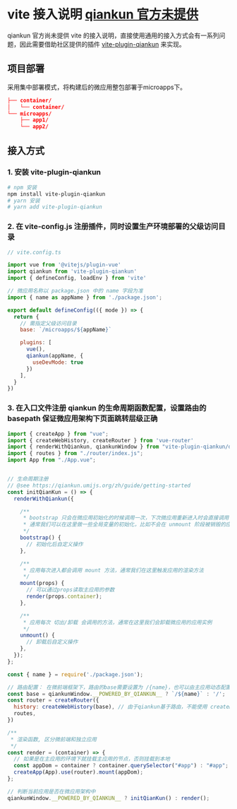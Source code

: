 # vite 接入说明 [qiankun 官方未提供](https://qiankun.umijs.org/zh/guide)

qiankun 官方尚未提供 vite 的接入说明，直接使用通用的接入方式会有一系列问题，因此需要借助社区提供的插件 [vite-plugin-qiankun](https://github.com/tengmaoqing/vite-plugin-qiankun) 来实现。

## 项目部署

采用集中部署模式，将构建后的微应用整包部署于microapps下。

```json
├── container/                 
│   └── container/
└── microapps/                 
    ├── app1/
    └── app2/
```

## 接入方式

### 1. 安装 vite-plugin-qiankun

```bash
# npm 安装
npm install vite-plugin-qiankun 
# yarn 安装
# yarn add vite-plugin-qiankun 
```

### 2. 在 vite-config.js 注册插件，同时设置生产环境部署的父级访问目录

```javascript
// vite.config.ts

import vue from '@vitejs/plugin-vue'
import qiankun from 'vite-plugin-qiankun'
import { defineConfig, loadEnv } from 'vite'

// 微应用名称以 package.json 中的 name 字段为准
import { name as appName } from './package.json';

export default defineConfig(({ mode }) => {
  return {
    // 需指定父级访问目录
    base: `/microapps/${appName}`

    plugins: [
      vue(),
      qiankun(appName, {
        useDevMode: true
      })
    ],
  }
})

```

### 3. 在入口文件注册 qiankun 的生命周期函数配置，设置路由的 basepath 保证微应用架构下页面跳转层级正确

```javascript
import { createApp } from "vue";
import { createWebHistory, createRouter } from 'vue-router'
import { renderWithQiankun, qiankunWindow } from "vite-plugin-qiankun/dist/helper";
import { routes } from "./router/index.js";
import App from "./App.vue";


// 生命周期注册
// @see https://qiankun.umijs.org/zh/guide/getting-started
const initQianKun = () => {
  renderWithQiankun({

    /**
     * bootstrap 只会在微应用初始化的时候调用一次，下次微应用重新进入时会直接调用 mount 钩子，不会再重复触发 bootstrap。
     * 通常我们可以在这里做一些全局变量的初始化，比如不会在 unmount 阶段被销毁的应用级别的缓存等。
     */
    bootstrap() {
      // 初始化后自定义操作
    },

    /**
     * 应用每次进入都会调用 mount 方法，通常我们在这里触发应用的渲染方法
     */
    mount(props) {
      // 可以通过props读取主应用的参数
      render(props.container);
    },

    /**
     * 应用每次 切出/卸载 会调用的方法，通常在这里我们会卸载微应用的应用实例
     */
    unmount() {
      // 卸载后自定义操作
    },
  });
};

const { name } = require('./package.json');

// 路由配置： 在微前端框架下，路由的base需要设置为 /{name}，也可以由主应用动态配置，目前按照该规则静态配置
const base = qiankunWindow.__POWERED_BY_QIANKUN__ ? `/${name}` : '/';
const router = createRouter({
  history: createWebHistory(base), // 由于qiankun基于路由，不能使用 createMemoryHistory();
  routes,
})

/**
 * 渲染函数, 区分微前端和独立应用
 */
const render = (container) => {
  // 如果是在主应用的环境下就挂载主应用的节点，否则挂载到本地
  const appDom = container ? container.querySelector("#app") : "#app";
  createApp(App).use(router).mount(appDom);
};

// 判断当前应用是否在微应用架构中
qiankunWindow.__POWERED_BY_QIANKUN__ ? initQianKun() : render();

```
